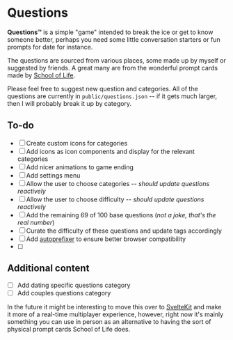 # Questions
 **Questions™** is a simple "game" intended to break the ice or get to know someone better, perhaps you need some little conversation starters or fun prompts for date for instance.

 The questions are sourced from various places, some made up by myself or suggested by friends.
 A great many are from the wonderful prompt cards made by [School of Life](https://www.theschooloflife.com/).

 Please feel free to suggest new question and categories. All of the questions are currently in `public/questions.json` -- if it gets much larger, then I will probably break it up by category.


## To-do
- [ ] Create custom icons for categories
- [ ] Add icons as icon components and display for the relevant categories
- [ ] Add nicer animations to game ending
- [ ] Add settings menu
- [ ] Allow the user to choose categories -- *should update questions reactively*
- [ ] Allow the user to choose difficulty -- *should update questions reactively*
- [ ] Add the remaining 69 of 100 base questions (*not a joke, that's the real number*)
- [ ] Curate the difficulty of these questions and update tags accordingly
- [ ] Add [autoprefixer](https://www.npmjs.com/package/autoprefixer) to ensure better browser compatibility
- [ ] 

## Additional content
- [ ] Add dating specific questions category
- [ ] Add couples questions category

In the future it might be interesting to move this over to [SvelteKit](https://kit.svelte.dev/) and make it more of a real-time multiplayer experience, however, right now it's mainly something you can use in person as an alternative to having the sort of physical prompt cards School of Life does.